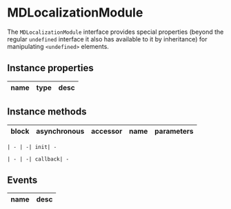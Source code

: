 # MDLocalizationModule
The `MDLocalizationModule` interface provides special properties (beyond the regular `undefined` interface it also has available to it by inheritance) for manipulating `<undefined>` elements.

## Instance properties

name|type|desc
---|---|---

## Instance methods

block| asynchronous | accessor| name| parameters
---| --- | ---| ---| ---

    | - | -| init| -

    | - | -| callback| -

## Events

name|desc
---|---
